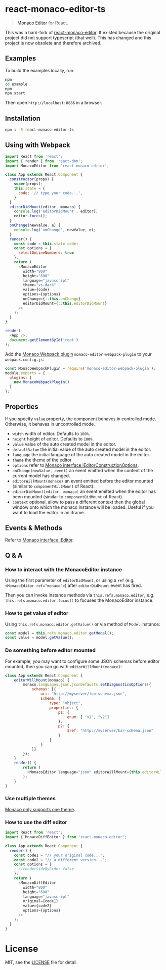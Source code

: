 # react-monaco-editor-ts

> [Monaco Editor](https://github.com/Microsoft/monaco-editor) for React.

This was a hard-fork of [react-monaco-editor](https://github.com/react-monaco-editor/react-monaco-editor). It existed because the original project did not support typescript (that well). This has changed and this project is now obsolete and therefore archived.

## Examples

To build the examples locally, run:

```bash
npm
cd example
npm
npm start
```

Then open `http://localhost:8886` in a browser.

## Installation

```bash
npm i -S react-monaco-editor-ts
```

## Using with Webpack

```js
import React from 'react';
import { render } from 'react-dom';
import MonacoEditor from 'react-monaco-editor';

class App extends React.Component {
  constructor(props) {
    super(props);
    this.state = {
      code: '// type your code...',
    }
  }
  editorDidMount(editor, monaco) {
    console.log('editorDidMount', editor);
    editor.focus();
  }
  onChange(newValue, e) {
    console.log('onChange', newValue, e);
  }
  render() {
    const code = this.state.code;
    const options = {
      selectOnLineNumbers: true
    };
    return (
      <MonacoEditor
        width="800"
        height="600"
        language="javascript"
        theme="vs-dark"
        value={code}
        options={options}
        onChange={::this.onChange}
        editorDidMount={::this.editorDidMount}
      />
    );
  }
}

render(
  <App />,
  document.getElementById('root')
);
```

Add the [Monaco Webpack plugin](https://github.com/Microsoft/monaco-editor-webpack-plugin) `monaco-editor-webpack-plugin` to your `webpack.config.js`:

```js
const MonacoWebpackPlugin = require('monaco-editor-webpack-plugin');
module.exports = {
  plugins: [
    new MonacoWebpackPlugin()
  ]
};
```

## Properties

If you specify `value` property, the component behaves in controlled mode.
Otherwise, it behaves in uncontrolled mode.

- `width` width of editor. Defaults to `100%`.
- `height` height of editor. Defaults to `100%`.
- `value` value of the auto created model in the editor.
- `defaultValue` the initial value of the auto created model in the editor.
- `language` the initial language of the auto created model in the editor.
- `theme` the theme of the editor
- `options` refer to [Monaco interface IEditorConstructionOptions](https://microsoft.github.io/monaco-editor/api/interfaces/monaco.editor.ieditorconstructionoptions.html).
- `onChange(newValue, event)` an event emitted when the content of the current model has changed.
- `editorWillMount(monaco)` an event emitted before the editor mounted (similar to `componentWillMount` of React).
- `editorDidMount(editor, monaco)` an event emitted when the editor has been mounted (similar to `componentDidMount` of React).
- `context` optional, allow to pass a different context then the global window onto which the monaco instance will be loaded. Useful if you want to load the editor in an iframe.

## Events & Methods

Refer to [Monaco interface IEditor](https://microsoft.github.io/monaco-editor/api/interfaces/monaco.editor.ieditor.html).

## Q & A

### How to interact with the MonacoEditor instance

Using the first parameter of `editorDidMount`, or using a `ref` (e.g. `<MonacoEditor ref="monaco">`) after `editorDidMount` event has fired.

Then you can invoke instance methods via `this.refs.monaco.editor`, e.g. `this.refs.monaco.editor.focus()` to focuses the MonacoEditor instance.

### How to get value of editor

Using `this.refs.monaco.editor.getValue()` or via method of `Model` instance:

```js
const model = this.refs.monaco.editor.getModel();
const value = model.getValue();
```

### Do something before editor mounted

For example, you may want to configure some JSON schemas before editor mounted, then you can go with `editorWillMount(monaco)`:

```js
class App extends React.Component {
    editorWillMount(monaco) {
        monaco.languages.json.jsonDefaults.setDiagnosticsOptions({
            schemas: [{
                uri: "http://myserver/foo-schema.json",
                schema: {
                    type: "object",
                    properties: {
                        p1: {
                            enum: [ "v1", "v2"]
                        },
                        p2: {
                            $ref: "http://myserver/bar-schema.json"
                        }
                    }
                }
            }]
        });
    }
    render() {
        return (
          <MonacoEditor language="json" editorWillMount={this.editorWillMount} />
        );
    }
}
```

### Use multiple themes

[Monaco only supports one theme](https://github.com/Microsoft/monaco-editor/issues/338).

### How to use the diff editor

```js
import React from 'react';
import { MonacoDiffEditor } from 'react-monaco-editor';

class App extends React.Component {
  render() {
    const code1 = "// your original code...";
    const code2 = "// a different version...";
    const options = {
      //renderSideBySide: false
    };
    return (
      <MonacoDiffEditor
        width="800"
        height="600"
        language="javascript"
        original={code1}
        value={code2}
        options={options}
      />
    );
  }
}
```

# License

MIT, see the [LICENSE](/LICENSE.md) file for detail.
